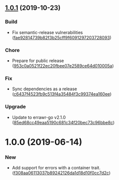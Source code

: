 ## [1.0.1](https://github.com/puppetlabs/errawr-gen/compare/v1.0.0...v1.0.1) (2019-10-23)


### Build

* Fix semantic-release vulnerabilities ([fae92814739b82f3b25cff9f6091297203728093](https://github.com/puppetlabs/errawr-gen/commit/fae92814739b82f3b25cff9f6091297203728093))

### Chore

* Prepare for public release ([953c0a0521f22ec20fbee07e2589ce64d010005a](https://github.com/puppetlabs/errawr-gen/commit/953c0a0521f22ec20fbee07e2589ce64d010005a))

### Fix

* Sync dependencies as a release ([c6437f4523fb9c513f4a35484f3c99374ea160ee](https://github.com/puppetlabs/errawr-gen/commit/c6437f4523fb9c513f4a35484f3c99374ea160ee))

### Upgrade

* Update to errawr-go v2.1.0 ([85ed68cc49eaa5190c681c34f20bec73c96bbe8c](https://github.com/puppetlabs/errawr-gen/commit/85ed68cc49eaa5190c681c34f20bec73c96bbe8c))

# 1.0.0 (2019-06-14)


### New

* Add support for errors with a container trait. ([f308aa06113037b89242126da1d18d10f0cc7d2c](https://github.com/puppetlabs/errawr-gen/commit/f308aa06113037b89242126da1d18d10f0cc7d2c))
